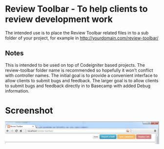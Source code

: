 Review Toolbar - To help clients to review development work
===========================================================

The intended use is to place the Review Toolbar related files in to a sub folder of your project, for example in http://yourdomain.com/review-toolbar/

Notes
-----
This is intended to be used on top of Codeigniter based projects. The review-toolbar folder name is recommended so hopefully it won't conflict with controller names.
The initial goal is to provide a convenient interface to allow clients to submit bugs and feedback.
The larger goal is to allow clients to submit bugs and feedback directly in to Basecamp with added Debug information.

Screenshot
==========

![Alt text](/images/screenshot.jpg "Screenshot")